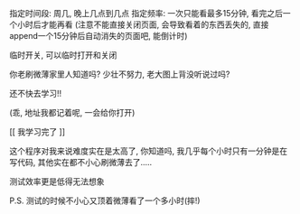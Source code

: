 
指定时间段: 周几, 晚上几点到几点
指定频率: 一次只能看最多15分钟, 看完之后一个小时后才能再看
(注意不能直接关闭页面, 会导致看着的东西丢失的, 直接append一个15分钟后自动消失的页面吧, 能倒计时)

临时开关, 可以临时打开和关闭

你老刷微薄家里人知道吗?
少壮不努力, 老大图上背没听说过吗?

还不快去学习!!

(乖, 地址我都记着呢, 一会给你打开)

[[ 我学习完了 ]]

这个程序对我来说难度实在是太高了, 你知道吗, 我几乎每个小时只有一分钟是在写代码, 其他实在都不小心刷微薄去了.....

测试效率更是低得无法想象

P.S. 测试的时候不小心又顶着微薄看了一个多小时(摔!)
